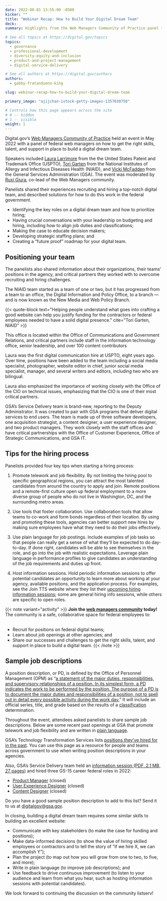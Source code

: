 ```yaml
---
date: 2022-08-01 13:55:00 -0500
kicker: ""
title: "Webinar Recap: How to Build Your Digital Dream Team"
deck:
summary: Highlights from the Web Managers Community of Practice panel that shared how to get the right team in place to create a trusted, seamless online experience for all your customers.

# See all topics at https://digital.gov/topics
topics:
  - governance
  - professional-development
  - diversity-equity-and-inclusion
  - product-and-project-management
  - digital-service-delivery

# See all authors at https://digital.gov/authors
authors:
  - gabby-fratanduono-king

slug: webinar-recap-how-to-build-your-digital-dream-team

primary_image: "ajijchan-istock-getty-images-1357830750"

# Controls how this page appears across the site
# 0 -- hidden
# 1 -- visible
weight: 1
---
```


Digital.gov’s [Web Managers Community of Practice](https://digital.gov/communities/web-content-managers/) held an event in May 2022 with a panel of federal web managers on how to get the right skills, talent, and support in place to build a digital dream team.

Speakers included [Laura Larrimore](https://digital.gov/authors/laura-larrimore/) from the the United States Patent and Trademark Office (USPTO), [Tori Garten](https://digital.gov/authors/tori-garten/) from the National Institutes of Allergy and Infectious Diseases Health (NIAID), and [Vicki McFadden](https://digital.gov/authors/victoria-mcfadden/) from the General Services Administration (GSA). The event was moderated by [Ruxi Giura](https://digital.gov/authors/ruxi-giura/), co-lead of the Web Managers community.

Panelists shared their experiences recruiting and hiring a top-notch digital team, and described solutions for how to do this work in the federal government.

- Identifying the key roles on a digital dream team and how to prioritize hiring;
- Having crucial conversations with your leadership on budgeting and hiring, including how to align job duties and classifications;
- Making the case to educate decision makers;
- Developing strategic staffing plans; and
- Creating a “future proof” roadmap for your digital team.

## Positioning your team

The panelists also shared information about their organizations, their teams’ positions in the agency, and critical partners they worked with to overcome recruiting and hiring challenges.

The NIAID team started as a team of one or two, but it has progressed from a team to an office, the Digital Information and Policy Office, to a branch — and is now known as the New Media and Web Policy Branch.

{{< quote-block text="Helping people understand what goes into crafting a good website can help you justify funding for the contractors or federal employees needed to have a solid digital presence." cite="Tori Garten, NIAID" >}}

This office is located within the Office of Communications and Government Relations, and critical partners include staff in the information technology office, senior leadership, and over 100 content contributors

Laura was the first digital communication hire at USPTO, eight years ago. Over time, positions have been added to the team including a social media specialist, photographer, website editor in chief, junior social media specialist, manager, and several writers and editors, including two who are bilingual.

Laura also emphasized the importance of working closely with the Office of the CIO on technical issues, emphasizing that the CIO is one of their most critical partners.

GSA’s Service Delivery team is brand-new, reporting to the Deputy Administrator. It was created to pair with GSA programs that deliver digital services to end users. The team is made up of three software developers, one acquisition strategist, a content designer, a user experience designer, and two product managers. They work closely with the staff offices and have critical partnerships with the Office of Customer Experience, Office of Strategic Communications, and GSA IT.

## Tips for the hiring process

Panelists provided four key tips when starting a hiring process:

1. Promote telework and job flexibility. By not limiting the hiring pool to specific geographical regions, you can attract the most talented candidates from around the country to apply and join. Remote positions and a remote-first culture open up federal employment to a more diverse group of people who do not live in Washington, DC, and the surrounding metro areas.

2. Use tools that foster collaboration. Use collaboration tools that allow teams to co-work and form bonds regardless of their location. By using and promoting these tools, agencies can better support new hires by making sure employees have what they need to do their jobs effectively.

3. Use plain language for job postings. Include examples of job tasks so that people can really get a sense of what they'll be expected to do day-to-day. If done right, candidates will be able to see themselves in the role, and go into the job with realistic expectations. Leverage plain language in performance profiles to give candidates an understanding of the job requirements and duties up front.

4. Host information sessions. Hold periodic information sessions to offer potential candidates an opportunity to learn more about working at your agency, available positions, and the application process. For examples, see the Join TTS website where they list their [upcoming hiring information sessions](https://join.tts.gsa.gov/); some are general hiring info sessions, while others are specific to open roles.

{{< note variant="activity" >}}
**Join the [web managers community](https://digital.gov/communities/web-content-managers/) today!** The community is a safe, collaborative space for federal employees to:<br /><br />

- Recruit for positions on federal digital teams;
- Learn about job openings at other agencies; and
- Share our successes and challenges to get the right skills, talent, and support in place to build a digital team.
  {{< /note >}}

## Sample job descriptions

A position description, or PD, is defined by the Office of Personnel Management (OPM) as “[a statement of the major duties, responsibilities, and supervisory relationships of a position. In its simplest form, a PD indicates the work to be performed by the position. The purpose of a PD is to document the major duties and responsibilities of a position, not to spell out in detail every possible activity during the work day.](https://www.opm.gov/faqs/QA.aspx?fid=d2dc8952-41ec-434a-ac7e-bcb6ee8206ba&pid=c9df01f3-8580-4f87-88a4-3e26125f1205)” It will include an official series, title, and grade based on the results of a [classification](https://www.opm.gov/services-for-agencies/classification-job-design/position-classification/) determination.

Throughout the event, attendees asked panelists to share sample job descriptions. Below are some recent past openings at GSA that promote telework and job flexibility and are written in [plain language](https://digital.gov/topics/plain-language/).

GSA’s Technology Transformation Services lists [positions they’ve hired for in the past](https://join.tts.gsa.gov/past-positions/). You can use this page as a resource for people and teams across government to use when writing position descriptions in your agencies.

Also, GSA’s Service Delivery team held an [information session (PDF, 2.1 MB, 27 pages)](https://github.com/GSA/service-delivery/blob/main/team/GSA_Service_Delivery_Info_Session.pdf) and hired three GS-15 career federal roles in 2022:

- [Product Manager](https://github.com/GSA/service-delivery/blob/main/team/Product_Manager.md) (closed)
- [User Experience Designer](https://github.com/GSA/service-delivery/blob/main/team/User_Experience_Designer.md) (closed)
- [Content Designer](https://github.com/GSA/service-delivery/blob/main/team/Content_Designer.md) (closed)

Do you have a good sample position description to add to this list? Send it to us at [digitalgov@gsa.gov](about:blank).

In closing, building a digital dream team requires some similar skills to building an excellent website:

- Communicate with key stakeholders (to make the case for funding and positions);
- Make data-informed decisions (to show the value of hiring skilled employees or contractors and to tell the story of ”if we hire X, we can accomplish Y”);
- Plan the project (to map out how you will grow from one to two, to five, and more);
- Write in plain language (to improve job descriptions); and
- Use feedback to drive continuous improvement (to listen to your audience and learn from what you hear, such as hosting information sessions with potential candidates).

We look forward to continuing the discussion on the community listserv!
